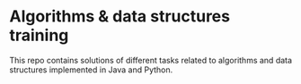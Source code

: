 # Algorithms & data structures training

This repo contains solutions of different tasks related to algorithms and data structures implemented in Java and Python.
